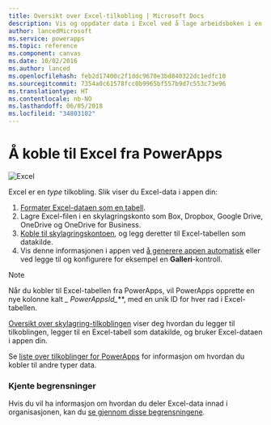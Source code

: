 ```yaml
---
title: Oversikt over Excel-tilkobling | Microsoft Docs
description: Vis og oppdater data i Excel ved å lage arbeidsboken i en skylagringskonto, og deretter få tilgang på dataen fra appen din.
author: lancedMicrosoft
ms.service: powerapps
ms.topic: reference
ms.component: canvas
ms.date: 10/02/2016
ms.author: lanced
ms.openlocfilehash: feb2d17400c2f1ddc9670e3bd840322dc1edfc10
ms.sourcegitcommit: 7354a0c61578fcc0b9965bf557b9d7c553c73e96
ms.translationtype: HT
ms.contentlocale: nb-NO
ms.lasthandoff: 06/05/2018
ms.locfileid: "34803102"
---
```

# <a name="connect-to-excel-from-powerapps"></a>Å koble til Excel fra PowerApps
![Excel](./media/connection-excel/excelicon.png)

Excel er en *type* tilkobling. Slik viser du Excel-data i appen din:

1. [Formater Excel-dataen som en tabell](https://support.office.com/article/Create-an-Excel-table-in-a-worksheet-E81AA349-B006-4F8A-9806-5AF9DF0AC664).
2. Lagre Excel-filen i en skylagringskonto som Box, Dropbox, Google Drive, OneDrive og OneDrive for Business.
3. [Koble til skylagringskontoen](../add-manage-connections.md), og legg deretter til Excel-tabellen som datakilde.
4. Vis denne informasjonen i appen ved [å generere appen automatisk](../get-started-create-from-data.md) eller ved legge til og konfigurere for eksempel en **Galleri**-kontroll.

> [!NOTE]
> Når du kobler til Excel-tabellen fra PowerApps, vil PowerApps opprette en nye kolonne kalt **\_* PowerAppsId_***, med en unik ID for hver rad i Excel-tabellen.

[Oversikt over skylagring-tilkoblingen](cloud-storage-blob-connections.md) viser deg hvordan du legger til tilkoblingen, legger til en Excel-tabell som datakilde, og bruker Excel-dataen i appen din.

Se [liste over tilkoblinger for PowerApps](../connections-list.md) for informasjon om hvordan du kobler til andre typer data.

### <a name="known-limitations"></a>Kjente begrensninger
Hvis du vil ha informasjon om hvordan du deler Excel-data innad i organisasjonen, kan du [se gjennom disse begrensningene](cloud-storage-blob-connections.md#sharing-excel-tables).

